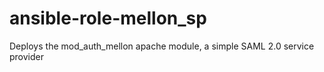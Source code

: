 # ansible-role-mellon_sp
Deploys the mod_auth_mellon apache module, a simple SAML 2.0 service provider
